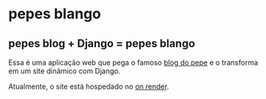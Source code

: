 # pepes blango

## pepes blog + Django = pepes blango

Essa é uma aplicação web que pega o famoso [blog do pepe](https://pedroazeredo04.github.io/pepes_blog/) e o transforma em um site dinâmico com Django.

Atualmente, o site está hospedado no [on render](https://pedroazeredo04.github.io/pepes_blog/).
